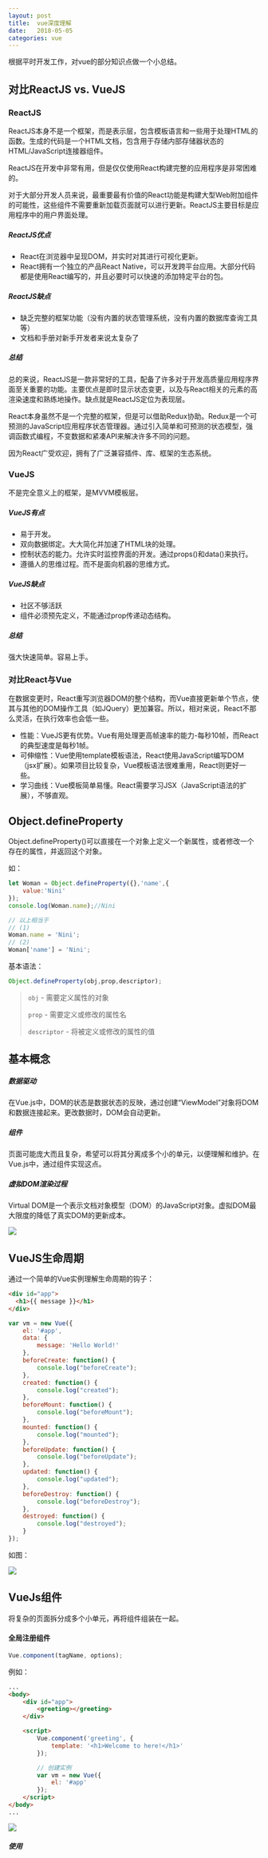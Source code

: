 ```yaml
---
layout: post
title:  vue深度理解
date:   2018-05-05
categories: vue
---
```


根据平时开发工作，对vue的部分知识点做一个小总结。

## 对比ReactJS vs. VueJS

### ReactJS

ReactJS本身不是一个框架，而是表示层，包含模板语言和一些用于处理HTML的函数。生成的代码是一个HTML文档，包含用于存储内部存储器状态的HTML/JavaScript连接器组件。

ReactJS在开发中非常有用，但是仅仅使用React构建完整的应用程序是非常困难的。

对于大部分开发人员来说，最重要最有价值的React功能是构建大型Web附加组件的可能性，这些组件不需要重新加载页面就可以进行更新。ReactJS主要目标是应用程序中的用户界面处理。



##### ReactJS优点

* React在浏览器中呈现DOM，并实时对其进行可视化更新。
* React拥有一个独立的产品React Native，可以开发跨平台应用。大部分代码都是使用React编写的，并且必要时可以快速的添加特定平台的包。



##### ReactJS缺点

* 缺乏完整的框架功能（没有内置的状态管理系统，没有内置的数据库查询工具等）
* 文档和手册对新手开发者来说太复杂了



##### 总结

总的来说，ReactJS是一款非常好的工具，配备了许多对于开发高质量应用程序界面至关重要的功能。主要优点是即时显示状态变更，以及与React相关的元素的高渲染速度和熟练地操作。缺点就是ReactJS定位为表现层。

React本身虽然不是一个完整的框架，但是可以借助Redux协助。Redux是一个可预测的JavaScript应用程序状态管理器。通过引入简单和可预测的状态模型，强调函数式编程，不变数据和紧凑API来解决许多不同的问题。

因为React广受欢迎，拥有了广泛兼容插件、库、框架的生态系统。



### VueJS

不是完全意义上的框架，是MVVM模板层。



##### VueJS有点

* 易于开发。
* 双向数据绑定。大大简化并加速了HTML块的处理。
* 控制状态的能力。允许实时监控界面的开发。通过props()和data()来执行。
* 遵循人的思维过程。而不是面向机器的思维方式。



##### VueJS缺点

* 社区不够活跃
* 组件必须预先定义，不能通过prop传递动态结构。



##### 总结

强大快速简单。容易上手。



### 对比React与Vue

在数据变更时，React重写浏览器DOM的整个结构，而Vue直接更新单个节点，使其与其他的DOM操作工具（如JQuery）更加兼容。所以，相对来说，React不那么灵活，在执行效率也会低一些。

* 性能：VueJS更有优势。Vue有用处理更高帧速率的能力-每秒10帧，而React的典型速度是每秒1帧。
* 可伸缩性：Vue使用template模板语法，React使用JavaScript编写DOM（jsx扩展）。如果项目比较复杂，Vue模板语法很难重用，React则更好一些。
* 学习曲线：Vue模板简单易懂。React需要学习JSX（JavaScript语法的扩展），不够直观。



## Object.defineProperty

Object.defineProperty()可以直接在一个对象上定义一个新属性，或者修改一个存在的属性，并返回这个对象。

如：

```javascript
let Woman = Object.defineProperty({},'name',{
    value:'Nini'
});
console.log(Woman.name);//Nini

// 以上相当于
// (1)
Woman.name = 'Nini';
// (2)
Woman['name'] = 'Nini'; 
```

基本语法：

```javascript
Object.defineProperty(obj,prop,descriptor);
```

> `obj` - 需要定义属性的对象
>
> `prop` - 需要定义或修改的属性名
>
> `descriptor` - 将被定义或修改的属性的值



## 基本概念

##### 数据驱动

在Vue.js中，DOM的状态是数据状态的反映，通过创建“ViewModel”对象将DOM和数据连接起来。更改数据时，DOM会自动更新。



##### 组件

页面可能庞大而且复杂，希望可以将其分离成多个小的单元，以便理解和维护。在Vue.js中，通过组件实现这点。



##### 虚拟DOM渲染过程

Virtual DOM是一个表示文档对象模型（DOM）的JavaScript对象。虚拟DOM最大限度的降低了真实DOM的更新成本。

![](/assets/images/vue-virtual-dom.png)





## VueJS生命周期

通过一个简单的Vue实例理解生命周期的钩子：

```html
<div id="app">
  <h1>{{ message }}</h1>
</div>
```

```javascript
var vm = new Vue({
	el: '#app',
	data: {
		message: 'Hello World!'
	},
	beforeCreate: function() {
		console.log("beforeCreate");
	},
	created: function() {
		console.log("created");
	},
	beforeMount: function() {
		console.log("beforeMount");
	},
	mounted: function() {
		console.log("mounted");
	},
	beforeUpdate: function() {
		console.log("beforeUpdate");
	},
	updated: function() {
		console.log("updated");
	},
	beforeDestroy: function() {
		console.log("beforeDestroy");
	},
	destroyed: function() {
		console.log("destroyed");
	}
});
```



如图：

![](/assets/images/vue.png)



## VueJs组件

将复杂的页面拆分成多个小单元，再将组件组装在一起。



#### 全局注册组件

```javascript
Vue.component(tagName, options);
```

例如：

```html
...
<body>
    <div id="app">
        <greeting></greeting>
    </div>

    <script>
        Vue.component('greeting', {
            template: '<h1>Welcome to here!</h1>'
        });

        // 创建实例
        var vm = new Vue({
            el: '#app'
        });
    </script>
</body>
...
```

![](/assets/images/vue-component.jpg)



##### 使用<template>创建更复杂的组件

例如：

```html
...
<body>
    <div id="app">
        <greeting :title="title" :login="login" :reg="reg"></greeting>
    </div>

    <template id="greeting-template">
        <h1>{{title}}</h1>
        <button>{{login}}</button>
        <button>{{reg}}</button>
    </template>

    <script>
        Vue.component('greeting', {
            template: '#greeting-template',
            props:['title','login','reg']
        });

        // 创建实例
        var vm = new Vue({
            el: '#app',
            data:{
                title:'Welcome to here!',
                login:'登录',
                reg:'注册'
            }
        });
    </script>
</body>
...
```

![](/assets/images/vue-component2.jpg)

#### 局部注册

如果组件不需要共用，可以使用局部注册。

```javascript
var Prompt = {
  template: `<div><p>${ message }</p><button @click="sayHi">Say Hi!</button></div>`,
  data: function () {
    return {
      message: 'Hello World!'
    }
  },
  methods: {
    sayHi: function() {
      alert('Hi');
    }
  }
};

var vm = new Vue({
  el: '#app',
  components: {
    'prompt-component': Prompt
  }
});
```



…End!